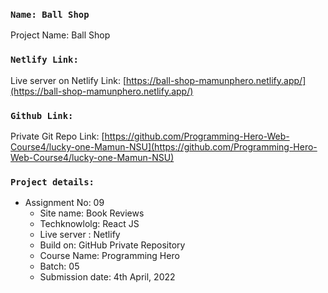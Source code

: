 
### `Name: Ball Shop`
Project Name: Ball Shop


### `Netlify Link:`

Live server on Netlify Link: 
[https://ball-shop-mamunphero.netlify.app/](https://ball-shop-mamunphero.netlify.app/)


### `Github Link:`

Private Git Repo Link:
[https://github.com/Programming-Hero-Web-Course4/lucky-one-Mamun-NSU](https://github.com/Programming-Hero-Web-Course4/lucky-one-Mamun-NSU)

### `Project details:`
 * Assignment No: 09
	 * Site name: Book Reviews
	 * Techknowlolg: React JS
	 * Live server : Netlify
	 * Build on: GitHub Private Repository
	 * Course Name: Programming Hero
	 * Batch: 05
	 * Submission date: 4th April, 2022





